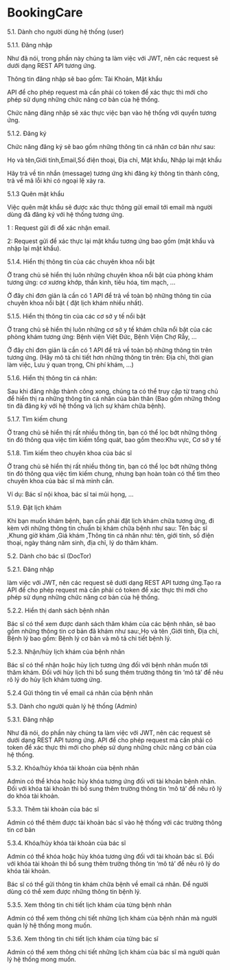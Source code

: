 # BookingCare

5.1. Dành cho người dùng hệ thống (user)

5.1.1. Đăng nhập

Như đã nói, trong phần này chúng ta làm việc với JWT, nên các request sẽ dưới dạng REST API tương ứng.

Thông tin đăng nhập sẽ bao gồm: Tài Khoản, Mật khẩu

API để cho phép request mà cần phải có token để xác thực thì mới cho phép sử dụng những chức năng cơ bản của hệ thống.

Chức năng đăng nhập sẽ xác thực việc bạn vào hệ thống với quyền tương ứng.

5.1.2. Đăng ký

Chức năng đăng ký sẽ bao gồm những thông tin cá nhân cơ bản như sau:

Họ và tên,Giới tính,Email,Số điện thoại, Địa chỉ, Mật khẩu, Nhập lại mật khẩu

Hãy trả về tin nhắn (message) tương ứng khi đăng ký thông tin thành công, trả về mã lỗi khi có ngoại lệ xảy ra.


5.1.3 Quên mật khẩu

Việc quên mật khẩu sẽ được xác thực thông gửi email tới email mà người dùng đã đăng ký với hệ thống tương ứng.

1 : Request gửi đi để xác nhận email.

2: Request gửi để xác thực lại mật khẩu tương ứng bao gồm (mật khẩu và nhập lại mật khẩu).


5.1.4. Hiển thị thông tin của các chuyên khoa nổi bật


Ở trang chủ sẽ hiển thị luôn những chuyên khoa nổi bật của phòng khám tương ứng: cơ xương khớp, thần kinh, tiêu hóa, tim mạch, ...


Ở đây chỉ đơn giản là cần có 1 API để trả về toàn bộ những thông tin của chuyên khoa nổi bật ( đặt lịch khám nhiều nhất).


5.1.5. Hiển thị thông tin của các cơ sở y tế nổi bật


Ở trang chủ sẽ hiển thị luôn những cơ sở y tế khám chữa nổi bật của các phòng khám tương ứng: Bệnh viện Việt Đức, Bệnh Viện Chợ Rẫy, ...


Ở đây chỉ đơn giản là cần có 1 API để trả về toàn bộ những thông tin trên tương ứng. (Hãy mô tả chi tiết hơn những thông tin trên: Địa chỉ, thời gian làm việc, Lưu ý quan trọng, Chi phí khám, ...)



5.1.6. Hiển thị thông tin cá nhân:


Sau khi đăng nhập thành công xong, chúng ta có thể truy cập từ trang chủ để hiển thị ra những thông tin cá nhân của bản thân (Bao gồm những thông tin đã đăng ký với hệ thống và lịch sự khám chữa bệnh).


5.1.7. Tìm kiếm chung


Ở trang chủ sẽ hiển thị rất nhiều thông tin, bạn có thể lọc bớt những thông tin đó thông qua việc tìm kiếm tổng quát, bao gồm theo:Khu vực, Cơ sở y tế


5.1.8. Tìm kiếm theo chuyên khoa của bác sĩ


Ở trang chủ sẽ hiển thị rất nhiều thông tin, bạn có thể lọc bớt những thông tin đó thông qua việc tìm kiếm chung, nhưng bạn hoàn toàn có thể tìm theo chuyên khoa của bác sĩ mà mình cần.


Ví dụ: Bác sĩ nội khoa, bác sĩ tai mũi họng, ...


5.1.9. Đặt lịch khám


Khi bạn muốn khám bệnh, bạn cần phải đặt lịch khám chữa tương ứng, đi kèm với những thông tin chuẩn bị khám chữa bệnh như sau: Tên bác sĩ ,Khung giờ khám ,Giá khám ,Thông tin cá nhân như: tên, giới tính, số điện thoại, ngày tháng năm sinh, địa chỉ, lý do thăm khám.


5.2. Dành cho bác sĩ (DocTor)


5.2.1. Đăng nhập


làm việc với JWT, nên các request sẽ dưới dạng REST API tương ứng.Tạo ra API để cho phép request mà cần phải có token để xác thực thì mới cho phép sử dụng những chức năng cơ bản của hệ thống.


5.2.2. Hiển thị danh sách bệnh nhân


Bác sĩ có thể xem được danh sách thăm khám của các bệnh nhân, sẽ bao gồm những thông tin cơ bản đã khám như sau:,Họ và tên ,Giới tính, Địa chỉ, Bệnh lý bao gồm: Bệnh lý cơ bản và mô tả chi tiết bệnh lý.


5.2.3. Nhận/hủy lịch khám của bệnh nhân


Bác sĩ có thể nhận hoặc hủy lịch tương ứng đối với bệnh nhân muốn tới thăm khám. Đối với hủy lịch thì bổ sung thêm trường thông tin ‘mô tả’ để nêu rõ lý do hủy lịch khám tương ứng.


5.2.4 Gửi thông tin về email cá nhân của bệnh nhân



5.3. Dành cho người quản lý hệ thống (Admin)

5.3.1. Đăng nhập

Như đã nói, do phần này chúng ta làm việc với JWT, nên các request sẽ dưới dạng REST API tương ứng.  API để cho phép request mà cần phải có token để xác thực thì mới cho phép sử dụng những chức năng cơ bản của hệ thống.


5.3.2. Khóa/hủy khóa tài khoản của bệnh nhân

Admin có thể khóa hoặc hủy khóa tương ứng đối với tài khoản bệnh nhân. Đối với khóa tài khoản thì bổ sung thêm trường thông tin ‘mô tả’ để nêu rõ lý do khóa tài khoản.


5.3.3. Thêm tài khoản của bác sĩ

Admin có thể thêm được tài khoản bác sĩ vào hệ thống với các trường thông tin cơ bản


5.3.4. Khóa/hủy khóa tài khoản của bác sĩ

Admin có thể khóa hoặc hủy khóa tương ứng đối với tài khoản bác sĩ. Đối với khóa tài khoản thì bổ sung thêm trường thông tin ‘mô tả’ để nêu rõ lý do khóa tài khoản.


Bác sĩ có thể gửi thông tin khám chữa bệnh về email cá nhân. Để người dùng có thể xem được những thông tin bệnh lý.


5.3.5. Xem thông tin chi tiết lịch khám của từng bệnh nhân


Admin có thể xem thông chi tiết những lịch khám của bệnh nhân mà người quản lý hệ thống mong muốn.


5.3.6. Xem thông tin chi tiết lịch khám của từng bác sĩ


Admin có thể xem thông chi tiết những lịch khám của bác sĩ mà người quản lý hệ thống mong muốn.

